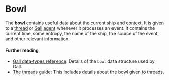 # Bowl

The **bowl** contains useful data about the current [ship](urbit-docs/glossary/ship) and context. It is given to a [thread](urbit-docs/glossary/thread) or [Gall](urbit-docs/glossary/gall) [agent](urbit-docs/glossary/agent) whenever it processes an event. It contains the current time, some entropy, the name of the ship, the source of the event, and other relevant information.

#### Further reading

- [Gall data-types reference](urbit-docs/system/kernel/gall/reference/data-types#bowl): Details of the `bowl` data structure used by Gall.
- [The threads guide](urbit-docs/userspace/threads/tutorials/basics/input#bowl): This includes details about the bowl given to threads.
